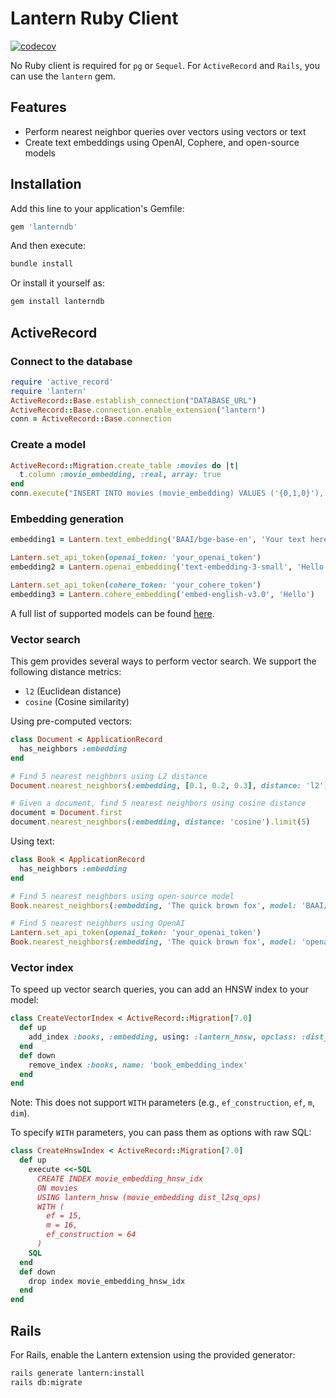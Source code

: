 # Lantern Ruby Client

[![codecov](https://codecov.io/gh/lanterndata/lantern-ruby/branch/main/graph/badge.svg)](https://codecov.io/gh/lanterndata/lantern-ruby)

No Ruby client is required for `pg` or `Sequel`. For `ActiveRecord` and `Rails`, you can use the `lantern` gem.

## Features

- Perform nearest neighbor queries over vectors using vectors or text
- Create text embeddings using OpenAI, Cophere, and open-source models

## Installation

Add this line to your application's Gemfile:

```ruby
gem 'lanterndb'
```

And then execute:

```bash
bundle install
```

Or install it yourself as:

```bash
gem install lanterndb
```

## ActiveRecord

### Connect to the database

```ruby
require 'active_record'
require 'lantern'
ActiveRecord::Base.establish_connection("DATABASE_URL")
ActiveRecord::Base.connection.enable_extension("lantern")
conn = ActiveRecord::Base.connection
```

### Create a model

```ruby
ActiveRecord::Migration.create_table :movies do |t|
  t.column :movie_embedding, :real, array: true
end
conn.execute("INSERT INTO movies (movie_embedding) VALUES ('{0,1,0}'), ('{3,2,4}')")
```

### Embedding generation

```ruby
embedding1 = Lantern.text_embedding('BAAI/bge-base-en', 'Your text here')

Lantern.set_api_token(openai_token: 'your_openai_token')
embedding2 = Lantern.openai_embedding('text-embedding-3-small', 'Hello')

Lantern.set_api_token(cohere_token: 'your_cohere_token')
embedding3 = Lantern.cohere_embedding('embed-english-v3.0', 'Hello')
```

A full list of supported models can be found [here](lantern.dev/docs/develop/generate).

### Vector search

This gem provides several ways to perform vector search. We support the following distance metrics:

- `l2` (Euclidean distance)
- `cosine` (Cosine similarity)

Using pre-computed vectors:

```ruby
class Document < ApplicationRecord
  has_neighbors :embedding
end

# Find 5 nearest neighbors using L2 distance 
Document.nearest_neighbors(:embedding, [0.1, 0.2, 0.3], distance: 'l2').limit(5)

# Given a document, find 5 nearest neighbors using cosine distance
document = Document.first
document.nearest_neighbors(:embedding, distance: 'cosine').limit(5)
```

Using text:

```ruby
class Book < ApplicationRecord
  has_neighbors :embedding
end

# Find 5 nearest neighbors using open-source model
Book.nearest_neighbors(:embedding, 'The quick brown fox', model: 'BAAI/bge-small-en', distance: 'l2').limit(5)

# Find 5 nearest neighbors using OpenAI
Lantern.set_api_token(openai_token: 'your_openai_token')
Book.nearest_neighbors(:embedding, 'The quick brown fox', model: 'openai/text-embedding-3-small', distance: 'cosine').limit(5)
```

### Vector index

To speed up vector search queries, you can add an HNSW index to your model:

```ruby
class CreateVectorIndex < ActiveRecord::Migration[7.0]
  def up
    add_index :books, :embedding, using: :lantern_hnsw, opclass: :dist_l2sq_ops, name: 'book_embedding_index'
  end
  def down
    remove_index :books, name: 'book_embedding_index'
  end
end
```

Note: This does not support `WITH` parameters (e.g., `ef_construction`, `ef`, `m`, `dim`).

To specify `WITH` parameters, you can pass them as options with raw SQL:

```ruby
class CreateHnswIndex < ActiveRecord::Migration[7.0]
  def up
    execute <<-SQL
      CREATE INDEX movie_embedding_hnsw_idx 
      ON movies 
      USING lantern_hnsw (movie_embedding dist_l2sq_ops) 
      WITH (
        ef = 15,
        m = 16,
        ef_construction = 64
      )
    SQL
  end
  def down
    drop index movie_embedding_hnsw_idx
  end
end
```

## Rails

For Rails, enable the Lantern extension using the provided generator:

```bash
rails generate lantern:install
rails db:migrate
```
